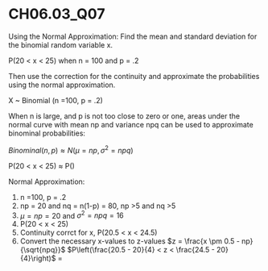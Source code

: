 # CH06.03_Q07 #

Using the Normal Approximation: Find the mean and standard deviation for the binomial random variable x.

P(20 < x < 25) when n = 100 and p = .2

Then use the correction for the continuity and approximate the probabilities using the normal approximation.

X ~ Binomial (n =100, p = .2)

When n is large, and p is not too close to zero or one, areas under the normal curve with mean np and variance npq can be used to approximate binominal probabilities:

$Binominal(n,p) \approx N(\mu = np, \sigma^2 = npq)$

P(20 < x < 25) $\approx$ P()


Normal Approximation:
1. n =100, p = .2
2. np = 20 and nq = n(1-p) = 80, np >5 and nq >5
3. $\mu = np = 20$ and $\sigma^2 = npq = 16$
4. P(20 < x < 25)
5. Continuity corrct for x, P(20.5 < x < 24.5)
6. Convert the necessary x-values to z-values
  $z = \frac{x \pm 0.5 - np}{\sqrt{npq}}$ 
$P\left(\frac{20.5 - 20}{4} < z < \frac{24.5 - 20}{4}\right)$
= 


